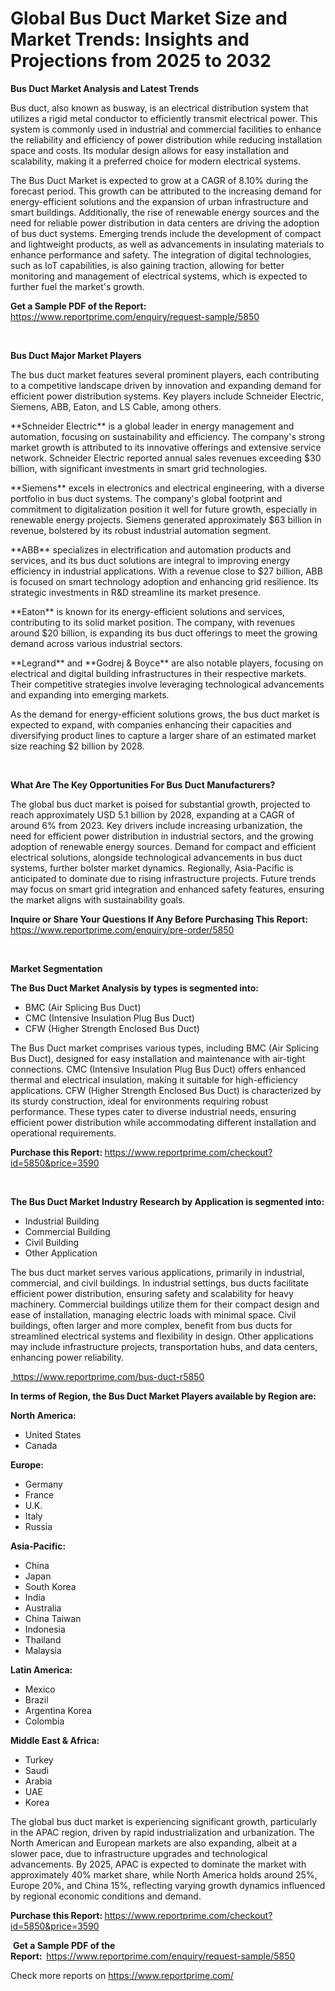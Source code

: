 <p><h1>Global Bus Duct Market Size and Market Trends: Insights and Projections from 2025 to 2032</h1></p><p><strong>Bus Duct Market Analysis and Latest Trends</strong></p>
<p><p>Bus duct, also known as busway, is an electrical distribution system that utilizes a rigid metal conductor to efficiently transmit electrical power. This system is commonly used in industrial and commercial facilities to enhance the reliability and efficiency of power distribution while reducing installation space and costs. Its modular design allows for easy installation and scalability, making it a preferred choice for modern electrical systems.</p><p>The Bus Duct Market is expected to grow at a CAGR of 8.10% during the forecast period. This growth can be attributed to the increasing demand for energy-efficient solutions and the expansion of urban infrastructure and smart buildings. Additionally, the rise of renewable energy sources and the need for reliable power distribution in data centers are driving the adoption of bus duct systems. Emerging trends include the development of compact and lightweight products, as well as advancements in insulating materials to enhance performance and safety. The integration of digital technologies, such as IoT capabilities, is also gaining traction, allowing for better monitoring and management of electrical systems, which is expected to further fuel the market's growth.</p></p>
<p><strong>Get a Sample PDF of the Report:&nbsp;</strong> <a href="https://www.reportprime.com/enquiry/request-sample/5850?utm_campaign=3134&utm_medium=2&utm_source=Github&utm_content=ia&utm_term=19032025&utm_id=bus-duct">https://www.reportprime.com/enquiry/request-sample/5850</a></p>
<p>&nbsp;</p>
<p><strong>Bus Duct Major Market Players</strong></p>
<p><p>The bus duct market features several prominent players, each contributing to a competitive landscape driven by innovation and expanding demand for efficient power distribution systems. Key players include Schneider Electric, Siemens, ABB, Eaton, and LS Cable, among others.</p><p>**Schneider Electric** is a global leader in energy management and automation, focusing on sustainability and efficiency. The company's strong market growth is attributed to its innovative offerings and extensive service network. Schneider Electric reported annual sales revenues exceeding $30 billion, with significant investments in smart grid technologies.</p><p>**Siemens** excels in electronics and electrical engineering, with a diverse portfolio in bus duct systems. The company's global footprint and commitment to digitalization position it well for future growth, especially in renewable energy projects. Siemens generated approximately $63 billion in revenue, bolstered by its robust industrial automation segment.</p><p>**ABB** specializes in electrification and automation products and services, and its bus duct solutions are integral to improving energy efficiency in industrial applications. With a revenue close to $27 billion, ABB is focused on smart technology adoption and enhancing grid resilience. Its strategic investments in R&D streamline its market presence.</p><p>**Eaton** is known for its energy-efficient solutions and services, contributing to its solid market position. The company, with revenues around $20 billion, is expanding its bus duct offerings to meet the growing demand across various industrial sectors.</p><p>**Legrand** and **Godrej & Boyce** are also notable players, focusing on electrical and digital building infrastructures in their respective markets. Their competitive strategies involve leveraging technological advancements and expanding into emerging markets.</p><p>As the demand for energy-efficient solutions grows, the bus duct market is expected to expand, with companies enhancing their capacities and diversifying product lines to capture a larger share of an estimated market size reaching $2 billion by 2028.</p></p>
<p>&nbsp;</p>
<p><strong>What Are The Key Opportunities For Bus Duct Manufacturers?</strong></p>
<p><p>The global bus duct market is poised for substantial growth, projected to reach approximately USD 5.1 billion by 2028, expanding at a CAGR of around 6% from 2023. Key drivers include increasing urbanization, the need for efficient power distribution in industrial sectors, and the growing adoption of renewable energy sources. Demand for compact and efficient electrical solutions, alongside technological advancements in bus duct systems, further bolster market dynamics. Regionally, Asia-Pacific is anticipated to dominate due to rising infrastructure projects. Future trends may focus on smart grid integration and enhanced safety features, ensuring the market aligns with sustainability goals.</p></p>
<p><strong>Inquire or Share Your Questions If Any Before Purchasing This Report:</strong> <a href="https://www.reportprime.com/enquiry/pre-order/5850?utm_campaign=3134&utm_medium=2&utm_source=Github&utm_content=ia&utm_term=19032025&utm_id=bus-duct">https://www.reportprime.com/enquiry/pre-order/5850</a></p>
<p>&nbsp;</p>
<p><strong>Market Segmentation</strong></p>
<p><strong>The Bus Duct Market Analysis by types is segmented into:</strong></p>
<p><ul><li>BMC (Air Splicing Bus Duct)</li><li>CMC (Intensive Insulation Plug Bus Duct)</li><li>CFW (Higher Strength Enclosed Bus Duct)</li></ul></p>
<p><p>The Bus Duct market comprises various types, including BMC (Air Splicing Bus Duct), designed for easy installation and maintenance with air-tight connections. CMC (Intensive Insulation Plug Bus Duct) offers enhanced thermal and electrical insulation, making it suitable for high-efficiency applications. CFW (Higher Strength Enclosed Bus Duct) is characterized by its sturdy construction, ideal for environments requiring robust performance. These types cater to diverse industrial needs, ensuring efficient power distribution while accommodating different installation and operational requirements.</p></p>
<p><strong>Purchase this Report:&nbsp;</strong><a href="https://www.reportprime.com/checkout?id=5850&price=3590&utm_campaign=3134&utm_medium=2&utm_source=Github&utm_content=ia&utm_term=19032025&utm_id=bus-duct">https://www.reportprime.com/checkout?id=5850&price=3590</a></p>
<p>&nbsp;</p>
<p><strong>The Bus Duct Market Industry Research by Application is segmented into:</strong></p>
<p><ul><li>Industrial Building</li><li>Commercial Building</li><li>Civil Building</li><li>Other Application</li></ul></p>
<p><p>The bus duct market serves various applications, primarily in industrial, commercial, and civil buildings. In industrial settings, bus ducts facilitate efficient power distribution, ensuring safety and scalability for heavy machinery. Commercial buildings utilize them for their compact design and ease of installation, managing electric loads with minimal space. Civil buildings, often larger and more complex, benefit from bus ducts for streamlined electrical systems and flexibility in design. Other applications may include infrastructure projects, transportation hubs, and data centers, enhancing power reliability.</p></p>
<p><a href="https://www.reportprime.com/bus-duct-r5850?utm_campaign=3134&utm_medium=2&utm_source=Github&utm_content=ia&utm_term=19032025&utm_id=bus-duct">&nbsp;https://www.reportprime.com/bus-duct-r5850</a></p>
<p><strong>In terms of Region, the Bus Duct Market Players available by Region are:</strong></p>
<p>
    <p> <strong> North America: </strong>
        <ul>
            <li>United States</li>
            <li>Canada</li>
        </ul>
        </p> 
    <p> <strong> Europe: </strong>
        <ul>
            <li>Germany</li>
            <li>France</li>
            <li>U.K.</li>
            <li>Italy</li>
            <li>Russia</li>
        </ul>
        </p> 
    <p> <strong> Asia-Pacific: </strong>
        <ul>
            <li>China</li>
            <li>Japan</li>
            <li>South Korea</li>
            <li>India</li>
            <li>Australia</li>
            <li>China Taiwan</li>
            <li>Indonesia</li>
            <li>Thailand</li>
            <li>Malaysia</li>
        </ul>
        </p> 
    <p> <strong> Latin America: </strong>
        <ul>
            <li>Mexico</li>
            <li>Brazil</li>
            <li>Argentina Korea</li>
            <li>Colombia</li>
        </ul>
        </p> 
    <p> <strong> Middle East & Africa: </strong>
        <ul>
            <li>Turkey</li>
            <li>Saudi</li>
            <li>Arabia</li>
            <li>UAE</li>
            <li>Korea</li>
        </ul>
    </p>
    </p>
<p><p>The global bus duct market is experiencing significant growth, particularly in the APAC region, driven by rapid industrialization and urbanization. The North American and European markets are also expanding, albeit at a slower pace, due to infrastructure upgrades and technological advancements. By 2025, APAC is expected to dominate the market with approximately 40% market share, while North America holds around 25%, Europe 20%, and China 15%, reflecting varying growth dynamics influenced by regional economic conditions and demand.</p></p>
<p><strong>Purchase this Report: </strong><a href="https://www.reportprime.com/checkout?id=5850&price=3590&utm_campaign=3134&utm_medium=2&utm_source=Github&utm_content=ia&utm_term=19032025&utm_id=bus-duct">https://www.reportprime.com/checkout?id=5850&price=3590</a></p>
<p>&nbsp;<strong>Get a Sample PDF of the Report:&nbsp;&nbsp;</strong><a href="https://www.reportprime.com/enquiry/request-sample/5850?utm_campaign=3134&utm_medium=2&utm_source=Github&utm_content=ia&utm_term=19032025&utm_id=bus-duct">https://www.reportprime.com/enquiry/request-sample/5850</a></p>
<p><strong></strong></p>
<p>Check more reports on <a href="https://www.reportprime.com/?utm_campaign=3134&utm_medium=2&utm_source=Github&utm_content=ia&utm_term=19032025&utm_id=bus-duct">https://www.reportprime.com/</a></p>